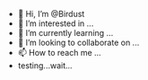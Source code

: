 - 👋 Hi, I’m @Birdust
- 👀 I’m interested in ...
- 🌱 I’m currently learning ...
- 💞️ I’m looking to collaborate on ...
- 📫 How to reach me ...
- testing...wait...

<!---
Birdust/Birdust is a ✨ special ✨ repository because its `README.md` (this file) appears on your GitHub profile.
You can click the Preview link to take a look at your changes.
--->
